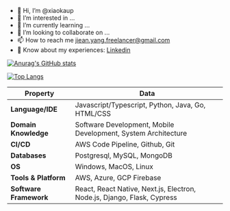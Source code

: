 - 👋 Hi, I’m @xiaokaup
- 👀 I’m interested in ...
- 🌱 I’m currently learning ...
- 💞️ I’m looking to collaborate on ...
- 📫 How to reach me jiean.yang.freelancer@gmail.com
- 📄 Know about my experiences: [Linkedin](https://www.linkedin.com/in/jieanyang/)


[![Anurag's GitHub stats](https://github-readme-stats.vercel.app/api?username=xiaokaup&show_icons=true&hide=contribs,issues)](https://github.com/anuraghazra/github-readme-stats)

[![Top Langs](https://github-readme-stats.vercel.app/api/top-langs/?username=xiaokaup&hide=php,html,css,asp,c#&layout=compact)](https://github.com/anuraghazra/github-readme-stats)

|Property|Data|
|---|---|
|**Language/IDE**|Javascript/Typescript, Python, Java, Go, HTML/CSS|
|**Domain Knowledge**|Software Development, Mobile Development, System Architecture|
|**CI/CD**|AWS Code Pipeline, Github, Git|
|**Databases**|Postgresql, MySQL, MongoDB|
|**OS**|Windows, MacOS, Linux|
|**Tools & Platform**|AWS, Azure, GCP Firebase|
|**Software Framework**|React, React Native, Next.js, Electron, Node.js, Django, Flask, Cypress|

<!---
xiaokaup/xiaokaup is a ✨ special ✨ repository because its `README.md` (this file) appears on your GitHub profile.
You can click the Preview link to take a look at your changes.
--->
